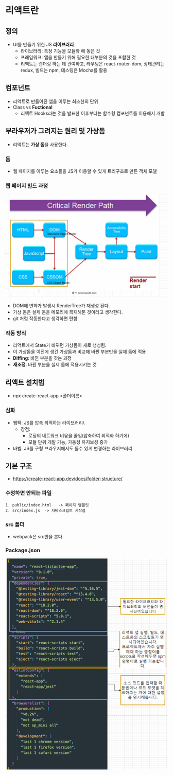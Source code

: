 # 리액트란
## 정의
- UI를 만들기 위한 JS **라이브러리**
    - 라이브러리: 특정 기능을 모듈화 해 놓은 것
    - 프래임워크: 앱을 만들기 위해 필요한 대부분의 것을 포함한 것
    - 리액트는 랜더링 하는 데 관여하고, 라우팅은  react-router-dom, 상태관리는 redux, 빌드는 npm, 테스팅은 Mocha를 활용

## 컴포넌트
- 리액트로 만들어진 앱을 이루는 최소한의 단위
- Class vs **Fuctional** 
    - 리액트 Hooks라는 것을 발표한 이후부터는 함수형 컴포넌트를 이용해서 개발

## 부라우저가 그려지는 원리 및 가상돔
- 리액트는 **가상 돔**을 사용한다.
### 돔
- 웹 페이지를 이루는 요소들을 JS가 이용할 수 있게 트리구조로 만든 객체 모델
### 웹 페이지 빌드 과정
![00](.\img\00.png)
- DOM에 변화가 발생시 RenderTree가 재생성 된다.  
- 가상 돔은 실제 돔을 메모리에 복재해둔 것이라고 생각한다.
- git 처럼 작동한다고 생각하면 편함
### 작동 방식
- 리액트에서 State가 바뀌면 가상돔이 새로 생성됨.
- 이 가상돔을 이전에 생긴 가상돔과 비교해 바뀐 부분만을 실제 돔에 적용
- **Diffing**: 바뀐 부분을 찾는 과정
- **재조정**: 바뀐 부분을 실제 돔에 적용시키는 것

## 리액트 설치법
- npx create-react-app <폴더이름>
### 심화
- 웹팩: JS를 압축 최적하는 라이브러리\
	- 장점: 
		- 로딩의 네트워크 비융을 줄입(압축하여 최적화 하기에)
		- 모듈 단위 개발 가능, 가동성 유지보성 증가
- 바벨: JS를 구형 브라우저에서도 돌수 있게 변경하는 라이브러리

## 기본 구조
- https://create-react-app.dev/docs/folder-structure/
### 수정하면 안되는 파일
	1. public/index.html   -> 페이지 템플릿 
	2. src/index.js  -> 자바스크립트 시작점
### src 폴더
- webpack은 src만을 본다.
### Package.json
![01](.\img\01.png)